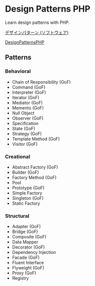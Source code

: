 # Design Patterns PHP

Learn design patterns with PHP.

[デザインパターン (ソフトウェア)](https://ja.wikipedia.org/wiki/%E3%83%87%E3%82%B6%E3%82%A4%E3%83%B3%E3%83%91%E3%82%BF%E3%83%BC%E3%83%B3_(%E3%82%BD%E3%83%95%E3%83%88%E3%82%A6%E3%82%A7%E3%82%A2))

[DesignPatternsPHP](https://designpatternsphp.readthedocs.io/en/latest/README.html)

## Patterns

### Behavioral

- Chain of Responsibility (GoF)
- Command (GoF)
- Interpreter (GoF)
- Iterator (GoF)
- Mediator (GoF)
- Memento (GoF)
- Null Object
- Observer (GoF)
- Specification
- State (GoF)
- Strategy (GoF)
- Template Method (GoF)
- Visitor (GoF)

### Creational

- Abstract Factory (GoF)
- Builder (GoF)
- Factory Method (GoF)
- Pool
- Prototype (GoF)
- Simple Factory
- Singleton (GoF)
- Static Factory

### Structural

- Adapter (GoF)
- Bridge (GoF)
- Composite (GoF)
- Data Mapper
- Decorator (GoF)
- Dependency Injection
- Facade (GoF)
- Fluent Interface
- Flyweight (GoF)
- Proxy (GoF)
- Registry

